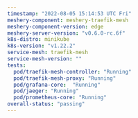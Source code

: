 ```yaml
---
timestamp: "2022-08-05 15:14:53 UTC Fri"
meshery-component: meshery-traefik-mesh
meshery-component-version: edge
meshery-server-version: "v0.6.0-rc.6f"
k8s-distro: minikube
k8s-version: "v1.22.2"
service-mesh: traefik-mesh
service-mesh-version: ""
tests:
  pod/traefik-mesh-controller: "Running"
  pod/traefik-mesh-proxy: "Running"
  pod/grafana-core:  "Running"
  pod/jaeger: "Running"
  pod/prometheus-core: "Running" 
overall-status: "passing"
---
```

